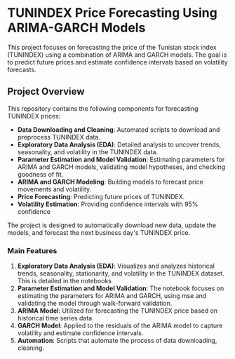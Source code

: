# TUNINDEX Price Forecasting Using ARIMA-GARCH Models

This project focuses on forecasting the price of the Tunisian stock index (TUNINDEX) using a combination of ARIMA and GARCH models. The goal is to predict future prices and estimate confidence intervals based on volatility forecasts.

## Project Overview

This repository contains the following components for forecasting TUNINDEX prices:

- **Data Downloading and Cleaning**: Automated scripts to download and preprocess TUNINDEX data.
- **Exploratory Data Analysis (EDA)**: Detailed analysis to uncover trends, seasonality, and volatility in the TUNINDEX data.
- **Parameter Estimation and Model Validation**: Estimating parameters for ARIMA and GARCH models, validating model hypotheses, and checking goodness of fit.
- **ARIMA and GARCH Modeling**: Building models to forecast price movements and volatility.
- **Price Forecasting**: Predicting future prices of TUNINDEX.
- **Volatility Estimation**: Providing confidence intervals with 95% confidence 

The project is designed to automatically download new data, update the models, and forecast the next business day's TUNINDEX price.

### Main Features

1. **Exploratory Data Analysis (EDA)**: Visualizes and analyzes historical trends, seasonality, stationarity, and volatility in the TUNINDEX dataset. This is detailed in the notebooks 
2. **Parameter Estimation and Model Validation**: The notebook focuses on estimating the parameters for ARIMA and GARCH, using mse and validating the model through walk-forward validation.
3. **ARIMA Model**: Utilized for forecasting the TUNINDEX price based on historical time series data.
4. **GARCH Model**: Applied to the residuals of the ARIMA model to capture volatility and estimate confidence intervals.
5. **Automation**: Scripts that automate the process of data downloading, cleaning.
